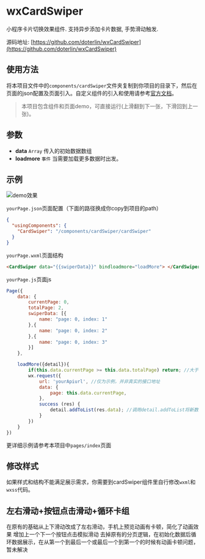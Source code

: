 # wxCardSwiper
小程序卡片切换效果组件. 支持异步添加卡片数据, 手势滑动触发.

源码地址: [https://github.com/doterlin/wxCardSwiper](https://github.com/doterlin/wxCardSwiper)

## 使用方法
将本项目文件中的`components/cardSwiper`文件夹复制到你项目的目录下，然后在页面的json配置及页面引入。自定义组件的引入和使用请参考[官方文档](https://developers.weixin.qq.com/miniprogram/dev/framework/custom-component/)。

> 本项目包含组件和页面demo，可直接运行(上滑翻到下一张，下滑回到上一张)。

## 参数

+ **data** `Array` 传入的初始数据数组 
+ **loadmore** `事件` 当需要加载更多数据时出发。

## 示例
![demo效果](/demo.gif)


`yourPage.json`页面配置（下面的路径换成你copy到项目的path）
```json
{
  "usingComponents": {
    "CardSwiper": "/components/cardSwiper/cardSwiper"
  }
}
```

`yourPage.wxml`页面结构
```html
<CardSwiper data="{{swiperData}}" bindloadmore="loadMore"> </CardSwiper>
```

`yourPage.js`页面js
```javascript
Page({
    data: {
        currentPage: 0,
        totalPage: 2,
        swiperData: [{
            name: "page: 0, index: 1"
        },{
            name: "page: 0, index: 2"
        },{
            name: "page: 0, index: 3"
        }]
    },

    loadMore({detail}){
        if(this.data.currentPage >= this.data.totalPage) return; //大于总页数时退出
        wx.request({
            url: 'yourApiurl', //仅为示例，并非真实的接口地址
            data: {
                page: this.data.currentPage,
            },
            success (res) {
                detail.addToList(res.data); //调用detail.addToList将新数据累加到组件内部数据
            }
        })
    }
})

```
更详细示例请参考本项目中`pages/index`页面

## 修改样式
如果样式和结构不能满足展示需求，你需要到cardSwiper组件里自行修改`wxml`和`wxss`代码。

## 左右滑动+按钮点击滑动+循环卡组
在原有的基础从上下滑动改成了左右滑动，手机上预览动画有卡顿，简化了动画效果
增加上一个下一个按钮点击模拟滑动
去掉原有的分页逻辑，在初始化数据后循环数据展示，在从第一个到最后一个或最后一个到第一个的时候有动画卡顿问题，暂未解决